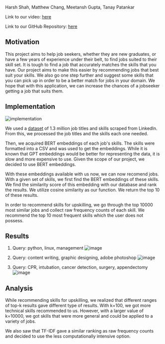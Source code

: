 Harsh Shah,  Matthew Chang,  Meetansh Gupta,  Tanay Patankar

Link to our video: [here](https://youtu.be/mjT-HmlTLNA)

Link to our GitHub Repository: [here](https://github.com/thechangsta/skills-to-pay-the-bills)

## Motivation

This project aims to help job seekers, whether they are new graduates, or have a few years of experience under their belt, to find jobs suited to their skill set. It is tough to find a job that accurately matches the skills that you have. Our project aims to make this easier by recommending jobs that best suit your skills. We also go one step further and suggest some skills that you can pick up in order to be a better match for jobs in your domain. We hope that with this application, we can increase the chances of a jobseeker getting a job that suits them.

## Implementation

![implementation](https://github.com/thechangsta/skills-to-pay-the-bills/assets/65629932/e3e579da-139c-436e-b134-b9634bd79f83)

We used a [dataset](https://www.kaggle.com/datasets/asaniczka/1-3m-linkedin-jobs-and-skills-2024) of 1.3 million job titles and skills scraped from LinkedIn. From this, we processed the job titles and the skills each one needed.

Then, we acquired BERT embeddings of each job's skills. The skills were formatted into a CSV and was used to get the embeddings. While it is known that GPT embeddings would be better for representing the data, it is slow and more expensive to use. Given the scope of our project, we decided to use BERT embeddings.

With these embeddings available with us now, we can now recomend jobs. With a given set of skills, we first find the BERT embeddings of these skills. We find the similarity score of this embedding with our database and rank the results. We utilize cosine similarity as our function. We return the top 10 of these results.

In order to recommend skills for upskilling, we go through the top 10000 most similar jobs and collect raw frequency counts of each skill. We recommend the top 10 most frequent skills which the user does not possess.

## Results

1. Query: python, linux, management
![image](https://github.com/thechangsta/skills-to-pay-the-bills/assets/73650782/81a1d36a-960b-4a36-b13d-e4d6f53cbac1)

2. Query: content writing, graphic designing, adobe photoshop
![image](https://github.com/thechangsta/skills-to-pay-the-bills/assets/73650782/e9ddd0fa-51ae-4d9f-be54-58aa91cc7e53)

3. Query: CPR, intubation, cancer detection, surgery, appendectomy
![image](https://github.com/thechangsta/skills-to-pay-the-bills/assets/73650782/c819bdf4-9dca-4f03-b48f-0f822181722d)


## Analysis
While recommending skills for upskilling, we realized that different ranges of top-k results gave different type of results. With k=100, we got more technical skills recommended to us. However, with a larger value of k=10000, we got skills that were more general and could be applied to a variety of jobs.

We also saw that TF-IDF gave a similar ranking as raw frequency counts and decided to use the less computationally intensive option.
